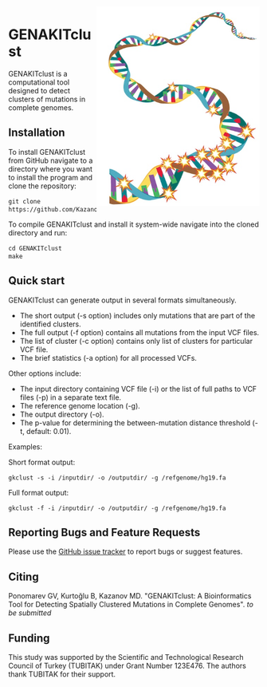<img src="docs/genaclust_logo.jpg" alt="logo" title="GENAKITclust logo" height="400" align="right" />

# GENAKITclust

GENAKITclust is a computational tool designed to detect clusters of mutations in complete genomes. 

## Installation

To install GENAKITclust from GitHub navigate to a directory where you want to install the program and clone the repository:
```
git clone https://github.com/KazanovLab/GENAKITclust
```

To compile GENAKITclust and install it system-wide navigate into the cloned directory and run:
```
cd GENAKITclust
make
```

## Quick start

GENAKITclust can generate output in several formats simultaneously.
* The short output (-s option) includes only mutations that are part of the identified clusters.
* The full output (-f option) contains all mutations from the input VCF files.
* The list of cluster (-c option) contains only list of clusters for particular VCF file.
* The brief statistics (-a option) for all processed VCFs.

Other options include:
* The input directory containing VCF file (-i) or the list of full paths to VCF files (-p) in a separate text file.
* The reference genome location (-g).
* The output directory (-o).
* The p-value for determining the between-mutation distance threshold (-t, default: 0.01).

Examples:

Short format output:
```
gkclust -s -i /inputdir/ -o /outputdir/ -g /refgenome/hg19.fa
```

Full format output:
```
gkclust -f -i /inputdir/ -o /outputdir/ -g /refgenome/hg19.fa
```


## Reporting Bugs and Feature Requests
Please use the [GitHub issue tracker](https://github.com/KazanovLab/GENAKITclust/issues) to report bugs or suggest features.

## Citing
Ponomarev GV, Kurtoğlu B, Kazanov MD. "GENAKITclust: A Bioinformatics Tool for Detecting Spatially Clustered Mutations in Complete Genomes". *to be submitted*

## Funding
This study was supported by the Scientific and Technological Research Council of Turkey (TUBITAK) under Grant Number 123E476. The authors thank TUBITAK for their support. 

